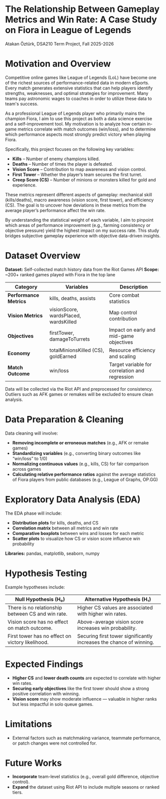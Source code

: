 # The Relationship Between Gameplay Metrics and Win Rate: A Case Study on Fiora in League of Legends
Atakan Öztürk, DSA210 Term Project, Fall 2025-2026

# Motivation and Overview

Competitive online games like League of Legends (LoL) have become one of the richest sources of performance-related data in modern eSports. Every match generates extensive statistics that can help players identify strengths, weaknesses, and optimal strategies for improvement. Many teams pay astronomic wages to coaches in order to utilize these data to team's success. 

As a professional League of Legends player who primarily mains the champion Fiora, I aim to use this project as both a data science exercise and a self-improvement tool. My motivation is to analyze how certain in-game metrics correlate with match outcomes (win/loss), and to determine which performance aspects most strongly predict victory when playing Fiora.

Specifically, this project focuses on the following key variables:

- **Kills** – Number of enemy champions killed.  
- **Deaths** – Number of times the player is defeated.  
- **Vision Score** – Contribution to map awareness and vision control.  
- **First Tower** – Whether the player’s team secures the first turret.  
- **Creep Score (CS)** – Number of minions or monsters killed for gold and experience.

These metrics represent different aspects of gameplay: mechanical skill (kills/deaths), macro awareness (vision score, first tower), and efficiency (CS). The goal is to uncover how deviations in these metrics from the average player’s performance affect the win rate.

By understanding the statistical weight of each variable, I aim to pinpoint which areas of performance improvement (e.g., farming consistency or objective pressure) yield the highest impact on my success rate. This study bridges subjective gameplay experience with objective data-driven insights.

# Dataset Overview

**Dataset:** Self-collected match history data from the Riot Games API
**Scope:** ~200+ ranked games played with Fiora in the top lane

| **Category** | **Variables** | **Description** |
|---------------|----------------|------------------|
| **Performance Metrics** | kills, deaths, assists | Core combat statistics |
| **Vision Metrics** | visionScore, wardsPlaced, wardsKilled | Map control contribution |
| **Objectives** | firstTower, damageToTurrets | Impact on early and mid-game objectives |
| **Economy** | totalMinionsKilled (CS), goldEarned | Resource efficiency and scaling |
| **Match Outcome** | win/loss | Target variable for correlation and regression |

Data will be collected via the Riot API and preprocessed for consistency. Outliers such as AFK games or remakes will be excluded to ensure clean analysis.

# Data Preparation & Cleaning

Data cleaning will involve:

- **Removing incomplete or erroneous matches** (e.g., AFK or remake games)  
- **Standardizing variables** (e.g., converting binary outcomes like “win/loss” to 1/0)  
- **Normalizing continuous values** (e.g., kills, CS) for fair comparison across games  
- **Calculating relative performance ratios** against the average statistics of Fiora players from public databases (e.g., League of Graphs, OP.GG)

# Exploratory Data Analysis (EDA)

The EDA phase will include:

- **Distribution plots** for kills, deaths, and CS  
- **Correlation matrix** between all metrics and win rate  
- **Comparative boxplots** between wins and losses for each metric  
- **Scatter plots** to visualize how CS or vision score influence win probability

**Libraries:** pandas, matplotlib, seaborn, numpy

# Hypothesis Testing

Example hypotheses include:

| **Null Hypothesis (H₀)** | **Alternative Hypothesis (H₁)** |
|----------------------------|----------------------------------|
| There is no relationship between CS and win rate. | Higher CS values are associated with higher win rates. |
| Vision score has no effect on match outcome. | Above-average vision score increases win probability. |
| First tower has no effect on victory likelihood. | Securing first tower significantly increases the chance of winning. |

# Expected Findings

- **Higher CS** and **lower death counts** are expected to correlate with higher win rates.  
- **Securing early objectives** like the first tower should show a strong positive correlation with winning.  
- **Vision score** may show moderate influence — valuable in higher ranks but less impactful in solo queue games.

# Limitations

- External factors such as matchmaking variance, teammate performance, or patch changes were not controlled for.

# Future Works

- **Incorporate** team-level statistics (e.g., overall gold difference, objective control).   
- **Expand** the dataset using Riot API to include multiple seasons or ranked tiers.  
